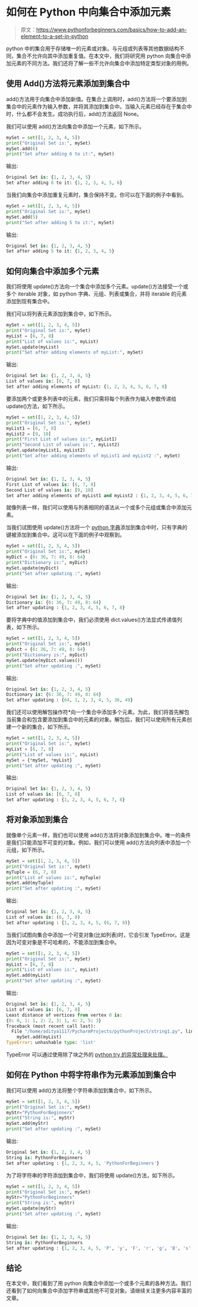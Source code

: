 # 如何在 Python 中向集合中添加元素

> 原文：<https://www.pythonforbeginners.com/basics/how-to-add-an-element-to-a-set-in-python>

python 中的集合用于存储唯一的元素或对象。与元组或列表等其他数据结构不同，集合不允许向其中添加重复值。在本文中，我们将研究用 python 向集合中添加元素的不同方法。我们还将了解一些不允许向集合中添加特定类型对象的用例。

## 使用 Add()方法将元素添加到集合中

add()方法用于向集合中添加新值。在集合上调用时，add()方法将一个要添加到集合中的元素作为输入参数，并将其添加到集合中。当输入元素已经存在于集合中时，什么都不会发生。成功执行后，add()方法返回 None。

我们可以使用 add()方法向集合中添加一个元素，如下所示。

```py
mySet = set([1, 2, 3, 4, 5])
print("Original Set is:", mySet)
mySet.add(6)
print("Set after adding 6 to it:", mySet) 
```

输出:

```py
Original Set is: {1, 2, 3, 4, 5}
Set after adding 6 to it: {1, 2, 3, 4, 5, 6}
```

当我们向集合中添加重复元素时，集合保持不变。你可以在下面的例子中看到。

```py
mySet = set([1, 2, 3, 4, 5])
print("Original Set is:", mySet)
mySet.add(5)
print("Set after adding 5 to it:", mySet)
```

输出:

```py
Original Set is: {1, 2, 3, 4, 5}
Set after adding 5 to it: {1, 2, 3, 4, 5}
```

## 如何向集合中添加多个元素

我们将使用 update()方法向一个集合中添加多个元素。update()方法接受一个或多个 iterable 对象，如 python 字典、元组、列表或集合，并将 iterable 的元素添加到现有集合中。

我们可以将列表元素添加到集合中，如下所示。

```py
mySet = set([1, 2, 3, 4, 5])
print("Original Set is:", mySet)
myList = [6, 7, 8]
print("List of values is:", myList)
mySet.update(myList)
print("Set after adding elements of myList:", mySet)
```

输出:

```py
Original Set is: {1, 2, 3, 4, 5}
List of values is: [6, 7, 8]
Set after adding elements of myList: {1, 2, 3, 4, 5, 6, 7, 8} 
```

要添加两个或更多列表中的元素，我们只需将每个列表作为输入参数传递给 update()方法，如下所示。

```py
mySet = set([1, 2, 3, 4, 5])
print("Original Set is:", mySet)
myList1 = [6, 7, 8]
myList2 = [9, 10]
print("First List of values is:", myList1)
print("Second List of values is:", myList2)
mySet.update(myList1, myList2)
print("Set after adding elements of myList1 and myList2 :", mySet) 
```

输出:

```py
Original Set is: {1, 2, 3, 4, 5}
First List of values is: [6, 7, 8]
Second List of values is: [9, 10]
Set after adding elements of myList1 and myList2 : {1, 2, 3, 4, 5, 6, 7, 8, 9, 10}
```

就像列表一样，我们可以使用与列表相同的语法从一个或多个元组或集合中添加元素。

当我们试图使用 update()方法将一个 [python 字典](https://www.pythonforbeginners.com/dictionary/how-to-use-dictionaries-in-python/)添加到集合中时，只有字典的键被添加到集合中。这可以在下面的例子中观察到。

```py
mySet = set([1, 2, 3, 4, 5])
print("Original Set is:", mySet)
myDict = {6: 36, 7: 49, 8: 64}
print("Dictionary is:", myDict)
mySet.update(myDict)
print("Set after updating :", mySet)
```

输出:

```py
Original Set is: {1, 2, 3, 4, 5}
Dictionary is: {6: 36, 7: 49, 8: 64}
Set after updating : {1, 2, 3, 4, 5, 6, 7, 8}
```

要将字典中的值添加到集合中，我们必须使用 dict.values()方法显式传递值列表，如下所示。

```py
mySet = set([1, 2, 3, 4, 5])
print("Original Set is:", mySet)
myDict = {6: 36, 7: 49, 8: 64}
print("Dictionary is:", myDict)
mySet.update(myDict.values())
print("Set after updating :", mySet)
```

输出:

```py
Original Set is: {1, 2, 3, 4, 5}
Dictionary is: {6: 36, 7: 49, 8: 64}
Set after updating : {64, 1, 2, 3, 4, 5, 36, 49}
```

我们还可以使用解包操作符*向一个集合中添加多个元素。为此，我们将首先解包当前集合和包含要添加到集合中的元素的对象。解包后，我们可以使用所有元素创建一个新的集合，如下所示。

```py
mySet = set([1, 2, 3, 4, 5])
print("Original Set is:", mySet)
myList = [6, 7, 8]
print("List of values is:", myList)
mySet = {*mySet, *myList}
print("Set after updating :", mySet)
```

输出:

```py
Original Set is: {1, 2, 3, 4, 5}
List of values is: [6, 7, 8]
Set after updating : {1, 2, 3, 4, 5, 6, 7, 8}
```

## 将对象添加到集合

就像单个元素一样，我们也可以使用 add()方法将对象添加到集合中。唯一的条件是我们只能添加不可变的对象。例如，我们可以使用 add()方法向列表中添加一个元组，如下所示。

```py
mySet = set([1, 2, 3, 4, 5])
print("Original Set is:", mySet)
myTuple = (6, 7, 8)
print("List of values is:", myTuple)
mySet.add(myTuple)
print("Set after updating :", mySet) 
```

输出:

```py
Original Set is: {1, 2, 3, 4, 5}
List of values is: (6, 7, 8)
Set after updating : {1, 2, 3, 4, 5, (6, 7, 8)}
```

当我们试图向集合中添加一个可变对象(比如列表)时，它会引发 TypeError。这是因为可变对象是不可哈希的，不能添加到集合中。

```py
mySet = set([1, 2, 3, 4, 5])
print("Original Set is:", mySet)
myList = [6, 7, 8]
print("List of values is:", myList)
mySet.add(myList)
print("Set after updating :", mySet)
```

输出:

```py
Original Set is: {1, 2, 3, 4, 5}
List of values is: [6, 7, 8]
Least distance of vertices from vertex 0 is:
{0: 0, 1: 1, 2: 2, 3: 1, 4: 2, 5: 3}
Traceback (most recent call last):
  File "/home/aditya1117/PycharmProjects/pythonProject/string1.py", line 5, in <module>
    mySet.add(myList)
TypeError: unhashable type: 'list'
```

TypeError 可以通过使用除了块之外的 [python try 的异常处理来处理。](https://www.pythonforbeginners.com/error-handling/python-try-and-except)

## 如何在 Python 中将字符串作为元素添加到集合中

我们可以使用 add()方法将整个字符串添加到集合中，如下所示。

```py
mySet = set([1, 2, 3, 4, 5])
print("Original Set is:", mySet)
myStr="PythonForBeginners"
print("String is:", myStr)
mySet.add(myStr)
print("Set after updating :", mySet) 
```

输出:

```py
Original Set is: {1, 2, 3, 4, 5}
String is: PythonForBeginners
Set after updating : {1, 2, 3, 4, 5, 'PythonForBeginners'}
```

为了将字符串的字符添加到集合中，我们将使用 update()方法，如下所示。

```py
mySet = set([1, 2, 3, 4, 5])
print("Original Set is:", mySet)
myStr="PythonForBeginners"
print("String is:", myStr)
mySet.update(myStr)
print("Set after updating :", mySet) 
```

输出:

```py
Original Set is: {1, 2, 3, 4, 5}
String is: PythonForBeginners
Set after updating : {1, 2, 3, 4, 5, 'P', 'y', 'F', 'r', 'g', 'B', 's', 'i', 'o', 'h', 'n', 't', 'e'}
```

## 结论

在本文中，我们看到了用 python 向集合中添加一个或多个元素的各种方法。我们还看到了如何向集合中添加字符串或其他不可变对象。请继续关注更多内容丰富的文章。